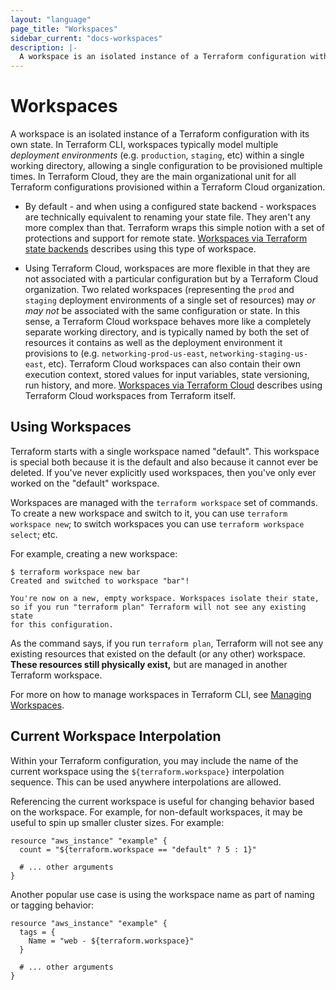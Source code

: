 ```yaml
---
layout: "language"
page_title: "Workspaces"
sidebar_current: "docs-workspaces"
description: |-
  A workspace is an isolated instance of a Terraform configuration with its own state. They typically model multiple deployment environments within a single working directory in Terraform CLI, and are the main organizational unit of infrastructure provisioned within a Terraform Cloud organization.
---
```


# Workspaces

A workspace is an isolated instance of a Terraform configuration with its own state. In Terraform
CLI, workspaces typically model multiple _deployment environments_ (e.g. `production`, `staging`,
etc) within a single working directory, allowing a single configuration to be provisioned multiple
times. In Terraform Cloud, they are the main organizational unit for all Terraform configurations
provisioned within a Terraform Cloud organization.

* By default - and when using a configured state backend - workspaces are technically equivalent to
renaming your state file. They aren't any more complex than that. Terraform wraps this simple notion
with a set of protections and support for remote state. [Workspaces via Terraform state
backends](/docs/language/workspaces/via-backends.html) describes using this type of workspace.

* Using Terraform Cloud, workspaces are more flexible in that they are not associated with a
particular configuration but by a Terraform Cloud organization. Two related workspaces (representing
the `prod` and `staging` deployment environments of a single set of resources) may _or may not_ be
associated with the same configuration or state. In this sense, a Terraform Cloud workspace behaves
more like a completely separate working directory, and is typically named by both the set of
resources it contains as well as the deployment environment it provisions to (e.g.
`networking-prod-us-east`, `networking-staging-us-east`, etc). Terraform Cloud workspaces can also
contain their own execution context, stored values for input variables, state
versioning, run history, and more. [Workspaces via Terraform
Cloud](/docs/language/workspaces/via-terraform-cloud.html) describes using Terraform
Cloud workspaces from Terraform itself.

## Using Workspaces

Terraform starts with a single workspace named "default". This
workspace is special both because it is the default and also because
it cannot ever be deleted. If you've never explicitly used workspaces, then
you've only ever worked on the "default" workspace.

Workspaces are managed with the `terraform workspace` set of commands. To
create a new workspace and switch to it, you can use `terraform workspace new`;
to switch workspaces you can use `terraform workspace select`; etc.

For example, creating a new workspace:

```text
$ terraform workspace new bar
Created and switched to workspace "bar"!

You're now on a new, empty workspace. Workspaces isolate their state,
so if you run "terraform plan" Terraform will not see any existing state
for this configuration.
```

As the command says, if you run `terraform plan`, Terraform will not see
any existing resources that existed on the default (or any other) workspace.
**These resources still physically exist,** but are managed in another
Terraform workspace.

For more on how to manage workspaces in Terraform CLI, see [Managing
Workspaces](/docs/cli/workspaces/index.html).

## Current Workspace Interpolation

Within your Terraform configuration, you may include the name of the current
workspace using the `${terraform.workspace}` interpolation sequence. This can
be used anywhere interpolations are allowed.

Referencing the current workspace is useful for changing behavior based
on the workspace. For example, for non-default workspaces, it may be useful
to spin up smaller cluster sizes. For example:

```hcl
resource "aws_instance" "example" {
  count = "${terraform.workspace == "default" ? 5 : 1}"

  # ... other arguments
}
```

Another popular use case is using the workspace name as part of naming or
tagging behavior:

```hcl
resource "aws_instance" "example" {
  tags = {
    Name = "web - ${terraform.workspace}"
  }

  # ... other arguments
}
```

